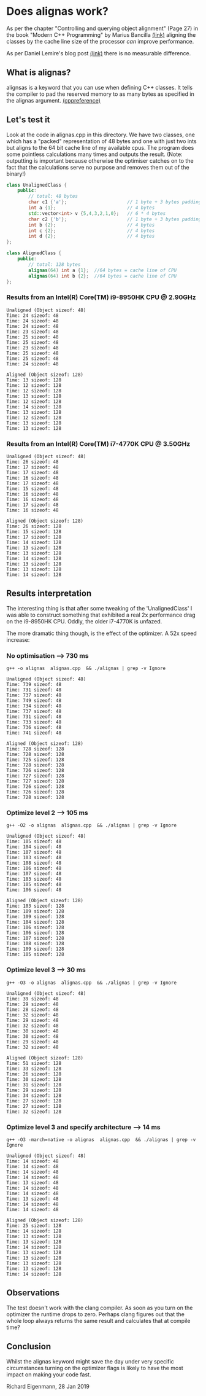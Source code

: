 # Does alignas work?

As per the chapter "Controlling and querying object alignment" (Page 27) in the book "Modern C++ Programming" by Marius Bancilla [(link)](https://www.packtpub.com/application-development/modern-c-programming-cookbook) aligning the classes by the cache line size of the processor *can* improve performance.

As per Daniel Lemire's blog post [(link)](https://lemire.me/blog/2012/05/31/data-alignment-for-speed-myth-or-reality) there is no measurable difference.

## What is alignas?

alignsas is a keyword that you can use when defining C++ classes. It tells the compiler to pad the reserved memory to as many bytes as specified in the alignas argument. [(cppreference)](https://en.cppreference.com/w/cpp/language/alignas)

## Let's test it

Look at the code in alignas.cpp in this directory. We have two classes, one which has a "packed" representation of 48 bytes and one with just two ints but aligns to the 64 bit cache line of my available cpus. The program does some pointless calculations many times and outputs the result. (Note: outputting is important because otherwise the optimiser catches on to the fact that the calculations serve no purpose and removes them out of the binary!)

```cpp
class UnalignedClass {
    public:
        // total: 48 bytes
        char c1 {'a'};                      // 1 byte + 3 bytes padding
        int a {1};                          // 4 bytes
        std::vector<int> v {5,4,3,2,1,0};   // 6 * 4 bytes
        char c2 {'b'};                      // 1 byte + 3 bytes padding
        int b {2};                          // 4 bytes
        int c {2};                          // 4 bytes
        int d {2};                          // 4 bytes
};

class AlignedClass {
    public:
        // total: 128 bytes
        alignas(64) int a {1};  //64 bytes = cache line of CPU
        alignas(64) int b {2};  //64 bytes = cache line of CPU
};
```

### Results from an Intel(R) Core(TM) i9-8950HK CPU @ 2.90GHz

```
Unaligned (Object sizeof: 48)
Time: 24 sizeof: 48
Time: 24 sizeof: 48
Time: 24 sizeof: 48
Time: 23 sizeof: 48
Time: 25 sizeof: 48
Time: 25 sizeof: 48
Time: 23 sizeof: 48
Time: 25 sizeof: 48
Time: 25 sizeof: 48
Time: 24 sizeof: 48

Aligned (Object sizeof: 128)
Time: 13 sizeof: 128
Time: 12 sizeof: 128
Time: 12 sizeof: 128
Time: 13 sizeof: 128
Time: 12 sizeof: 128
Time: 14 sizeof: 128
Time: 13 sizeof: 128
Time: 12 sizeof: 128
Time: 13 sizeof: 128
Time: 13 sizeof: 128
```

### Results from an Intel(R) Core(TM) i7-4770K CPU @ 3.50GHz

```
Unaligned (Object sizeof: 48)
Time: 26 sizeof: 48
Time: 17 sizeof: 48
Time: 17 sizeof: 48
Time: 16 sizeof: 48
Time: 17 sizeof: 48
Time: 15 sizeof: 48
Time: 16 sizeof: 48
Time: 16 sizeof: 48
Time: 17 sizeof: 48
Time: 16 sizeof: 48

Aligned (Object sizeof: 128)
Time: 26 sizeof: 128
Time: 15 sizeof: 128
Time: 17 sizeof: 128
Time: 14 sizeof: 128
Time: 13 sizeof: 128
Time: 13 sizeof: 128
Time: 14 sizeof: 128
Time: 13 sizeof: 128
Time: 13 sizeof: 128
Time: 14 sizeof: 128
```

## Results interpretation

The interesting thing is that after some tweaking of the 'UnalignedClass' I was able to construct something that exhibited a real 2x performance drag on the i9-8950HK CPU. Oddly, the older i7-4770K is unfazed.

The more dramatic thing though, is the effect of the optimizer. A 52x speed increase:

### No optimisation --> 730 ms

```
g++ -o alignas  alignas.cpp  && ./alignas | grep -v Ignore

Unaligned (Object sizeof: 48)
Time: 739 sizeof: 48
Time: 731 sizeof: 48
Time: 737 sizeof: 48
Time: 749 sizeof: 48
Time: 734 sizeof: 48
Time: 737 sizeof: 48
Time: 731 sizeof: 48
Time: 733 sizeof: 48
Time: 736 sizeof: 48
Time: 741 sizeof: 48

Aligned (Object sizeof: 128)
Time: 728 sizeof: 128
Time: 728 sizeof: 128
Time: 725 sizeof: 128
Time: 728 sizeof: 128
Time: 726 sizeof: 128
Time: 727 sizeof: 128
Time: 727 sizeof: 128
Time: 726 sizeof: 128
Time: 726 sizeof: 128
Time: 728 sizeof: 128
```

### Optimize level 2 --> 105 ms

```
g++ -O2 -o alignas  alignas.cpp  && ./alignas | grep -v Ignore

Unaligned (Object sizeof: 48)
Time: 105 sizeof: 48
Time: 104 sizeof: 48
Time: 107 sizeof: 48
Time: 103 sizeof: 48
Time: 108 sizeof: 48
Time: 106 sizeof: 48
Time: 107 sizeof: 48
Time: 103 sizeof: 48
Time: 105 sizeof: 48
Time: 106 sizeof: 48

Aligned (Object sizeof: 128)
Time: 103 sizeof: 128
Time: 109 sizeof: 128
Time: 109 sizeof: 128
Time: 104 sizeof: 128
Time: 106 sizeof: 128
Time: 106 sizeof: 128
Time: 107 sizeof: 128
Time: 108 sizeof: 128
Time: 109 sizeof: 128
Time: 105 sizeof: 128
```

### Optimize level 3 --> 30 ms

```
g++ -O3 -o alignas  alignas.cpp  && ./alignas | grep -v Ignore

Unaligned (Object sizeof: 48)
Time: 39 sizeof: 48
Time: 29 sizeof: 48
Time: 28 sizeof: 48
Time: 32 sizeof: 48
Time: 29 sizeof: 48
Time: 32 sizeof: 48
Time: 30 sizeof: 48
Time: 30 sizeof: 48
Time: 29 sizeof: 48
Time: 32 sizeof: 48

Aligned (Object sizeof: 128)
Time: 51 sizeof: 128
Time: 33 sizeof: 128
Time: 26 sizeof: 128
Time: 30 sizeof: 128
Time: 31 sizeof: 128
Time: 29 sizeof: 128
Time: 34 sizeof: 128
Time: 27 sizeof: 128
Time: 27 sizeof: 128
Time: 32 sizeof: 128
```

### Optimize level 3 and specify architecture --> 14 ms 

```
g++ -O3 -march=native -o alignas  alignas.cpp  && ./alignas | grep -v Ignore

Unaligned (Object sizeof: 48)
Time: 14 sizeof: 48
Time: 14 sizeof: 48
Time: 14 sizeof: 48
Time: 14 sizeof: 48
Time: 13 sizeof: 48
Time: 14 sizeof: 48
Time: 14 sizeof: 48
Time: 13 sizeof: 48
Time: 14 sizeof: 48
Time: 14 sizeof: 48

Aligned (Object sizeof: 128)
Time: 25 sizeof: 128
Time: 14 sizeof: 128
Time: 13 sizeof: 128
Time: 13 sizeof: 128
Time: 14 sizeof: 128
Time: 13 sizeof: 128
Time: 13 sizeof: 128
Time: 13 sizeof: 128
Time: 13 sizeof: 128
Time: 14 sizeof: 128
```

## Observations

The test doesn't work with the clang compiler. As soon as you turn on the optimizer the runtime drops to zero. Perhaps clang figures out that the whole loop always returns the same result and calculates that at compile time?

## Conclusion

Whilst the alignas keyword might save the day under very specific circumstances turning on the optimizer flags is likely to have the most impact on making your code fast.

Richard Eigenmann,
28 Jan 2019